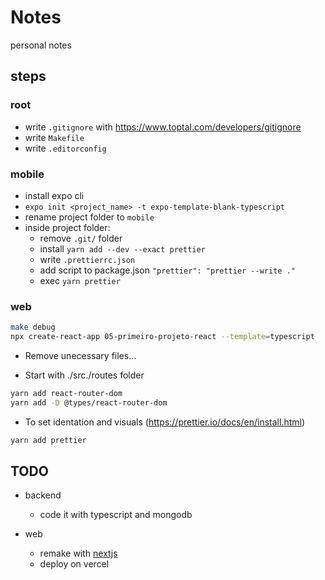 # Notes

personal notes

## steps

### root

- write `.gitignore` with https://www.toptal.com/developers/gitignore
- write `Makefile`
- write `.editorconfig`

### mobile

- install expo cli
- `expo init <project_name> -t expo-template-blank-typescript`
- rename project folder to `mobile`
- inside project folder:
  - remove `.git/` folder
  - install `yarn add --dev --exact prettier`
  - write `.prettierrc.json`
  - add script to package.json `"prettier": "prettier --write ."`
  - exec `yarn prettier`

### web

```sh
make debug
npx create-react-app 05-primeiro-projeto-react --template=typescript
```

- Remove unecessary files...

- Start with ./src./routes folder

```sh
yarn add react-router-dom
yarn add -D @types/react-router-dom
```

- To set identation and visuals (https://prettier.io/docs/en/install.html)

```sh
yarn add prettier
```

## TODO

- backend
  - code it with typescript and mongodb

- web
  - remake with [nextjs](https://nextjs.org/)
  - deploy on vercel

